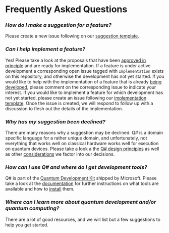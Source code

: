 # Frequently Asked Questions

### *How do I make a suggestion for a feature?*

Please create a new issue following on our [suggestion template](https://github.com/microsoft/qsharp-language/issues/new?template=suggestion.md).

### *Can I help implement a feature?*

Yes! Please take a look at the proposals that have been [approved in principle](https://github.com/microsoft/qsharp-language/tree/main/Approved) and are ready for implementation. If a feature is under active development a corresponding open issue tagged with `Implementation` exists on this repository, and otherwise the development has not yet started. If you would like to help with the implementation of a feature that is already [being developed](https://github.com/microsoft/qsharp-language/labels/Implementation), please comment on the corresponding issue to indicate your interest. If you would like to implement a feature for which development has not yet started, please create an issue following our [implementation template](https://github.com/microsoft/qsharp-language/issues/new?template=implementation.md). Once the issue is created, we will respond to follow up with a discussion to flesh out the details of the implementation. 

### *Why has my suggestion been declined?*

There are many reasons why a suggestion may be declined. Q# is a domain specific language for a rather unique domain, and unfortunately, not everything that works well on classical hardware works well for execution on quantum devices. Please take a look a the [Q# design principles](https://github.com/microsoft/qsharp-language#design-principles) as well as other [considerations](https://github.com/microsoft/qsharp-language/blob/main/Guidance.md) we factor into our decisions.

### *How can I use Q# and where do I get development tools?*

Q# is part of the [Quantum Development Kit](https://www.microsoft.com/quantum/development-kit) shipped by Microsoft. Please take a look at the [documentation](https://docs.microsoft.com/quantum/) for further instructions on what tools are available and how to [install](https://docs.microsoft.com/quantum/quickstarts/) them. 

### *Where can I learn more about quantum development and/or quantum computing?*

There are a lot of good resources, and we will list but a few suggestions to help you get started. 


